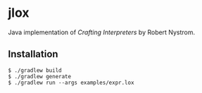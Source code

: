 # jlox

Java implementation of *Crafting Interpreters* by Robert Nystrom.

## Installation

```console
$ ./gradlew build 
$ ./gradlew generate
$ ./gradlew run --args examples/expr.lox
```
